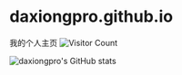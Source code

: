 # daxiongpro.github.io
我的个人主页
![Visitor Count](https://profile-counter.glitch.me/Christmas/count.svg)

![daxiongpro's GitHub stats](https://github-readme-stats.vercel.app/api?username=daxiongpro&show_icons=true&theme=radical)
